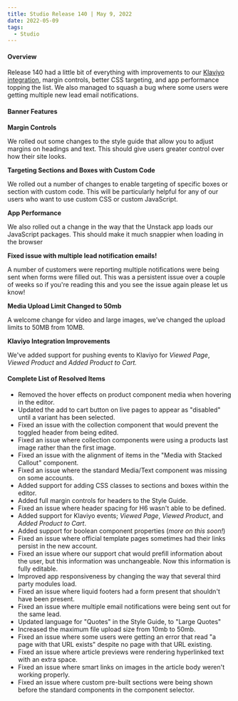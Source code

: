 ```yaml
---
title: Studio Release 140 | May 9, 2022
date: 2022-05-09
tags:
  - Studio
---
```


#### Overview

Release 140 had a little bit of everything with improvements to
our [Klaviyo integration](https://support.unstack.com/hc/en-us/articles/360060834214), margin controls, better CSS
targeting, and app performance topping the list. We also managed to squash a bug where some users were getting multiple
new lead email notifications.

#### Banner Features

**Margin Controls**

We rolled out some changes to the style guide that allow you to adjust margins on headings and text. This should give
users greater control over how their site looks.

**Targeting Sections and Boxes with Custom Code**

We rolled out a number of changes to enable targeting of specific boxes or section with custom code. This will be
particularly helpful for any of our users who want to use custom CSS or custom JavaScript.

**App Performance**

We also rolled out a change in the way that the Unstack app loads our JavaScript packages. This should make it much
snappier when loading in the browser

**Fixed issue with multiple lead notification emails!**

A number of customers were reporting multiple notifications were being sent when forms were filled out. This was a
persistent issue over a couple of weeks so if you're reading this and you see the issue again please let us know!

**Media Upload Limit Changed to 50mb**

A welcome change for video and large images, we’ve changed the upload limits to 50MB from 10MB.

**Klaviyo Integration Improvements**

We've added support for pushing events to Klaviyo for *Viewed Page*, *Viewed Product* and *Added Product to Cart.*

#### Complete List of Resolved Items

* Removed the hover effects on product component media when hovering in the editor.
* Updated the add to cart button on live pages to appear as "disabled" until a variant has been selected.
* Fixed an issue with the collection component that would prevent the toggled header from being edited.
* Fixed an issue where collection components were using a products last image rather than the first image.
* Fixed an issue with the alignment of items in the "Media with Stacked Callout" component.
* Fixed an issue where the standard Media/Text component was missing on some accounts.
* Added support for adding CSS classes to sections and boxes within the editor.
* Added full margin controls for headers to the Style Guide.
* Fixed an issue where header spacing for H6 wasn't able to be defined.
* Added support for Klaviyo events; *Viewed Page*, *Viewed Product*, and *Added Product to Cart*.
* Added support for boolean component properties (*more on this soon!*)
* Fixed an issue where official template pages sometimes had their links persist in the new account.
* Fixed an issue where our support chat would prefill information about the user, but this information was unchangeable.
  Now this information is fully editable.
* Improved app responsiveness by changing the way that several third party modules load.
* Fixed an issue where liquid footers had a form present that shouldn't have been present.
* Fixed an issue where multiple email notifications were being sent out for the same lead.
* Updated language for "Quotes" in the Style Guide, to "Large Quotes"
* Increased the maximum file upload size from 10mb to 50mb.
* Fixed an issue where some users were getting an error that read "a page with that URL exists" despite no page with
  that URL existing.
* Fixed an issue where article previews were rendering hyperlinked text with an extra space.
* Fixed an issue where smart links on images in the article body weren't working properly.
* Fixed an issue where custom pre-built sections were being shown before the standard components in the component
  selector.
